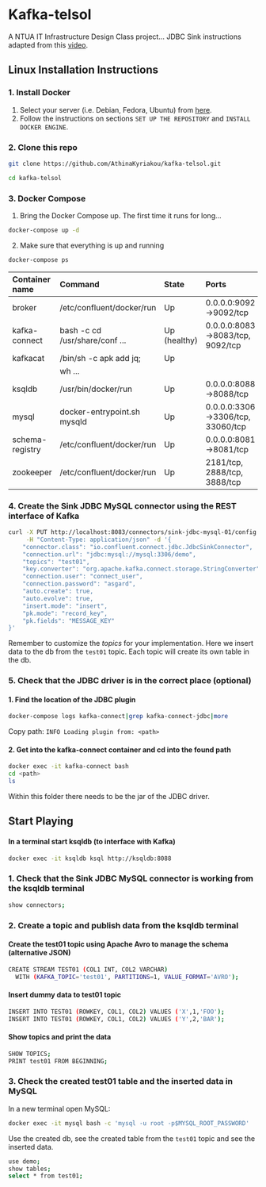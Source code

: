 # Kafka-telsol
A NTUA IT Infrastructure Design Class project...
JDBC Sink instructions adapted from this [video](https://www.youtube.com/watch?v=b-3qN_tlYR4).

## Linux Installation Instructions

### 1. Install Docker

1. Select your server (i.e. Debian, Fedora, Ubuntu) from [here](https://docs.docker.com/engine/install/#server).
2. Follow the instructions on sections `SET UP THE REPOSITORY` and `INSTALL DOCKER ENGINE`.

### 2. Clone this repo

```bash
git clone https://github.com/AthinaKyriakou/kafka-telsol.git

cd kafka-telsol
```

### 3. Docker Compose

1. Bring the Docker Compose up. The first time it runs for long...
```bash
docker-compose up -d
```

2. Make sure that everything is up and running
```bash
docker-compose ps
```
| Container name  | Command                        | State        | Ports                             |
|:----------------|:-------------------------------|:-------------|:----------------------------------|
| broker          | /etc/confluent/docker/run      | Up           | 0.0.0.0:9092->9092/tcp            |
| kafka-connect   | bash -c cd /usr/share/conf ... | Up (healthy) | 0.0.0.0:8083->8083/tcp, 9092/tcp  |
| kafkacat        | /bin/sh -c apk add jq;         | Up           |                                   |
|                 | wh ...                         |              |                                   |
| ksqldb          | /usr/bin/docker/run            | Up           | 0.0.0.0:8088->8088/tcp            |
| mysql           | docker-entrypoint.sh mysqld    | Up           | 0.0.0.0:3306->3306/tcp, 33060/tcp |
| schema-registry | /etc/confluent/docker/run      | Up           | 0.0.0.0:8081->8081/tcp            |
| zookeeper       | /etc/confluent/docker/run      | Up           | 2181/tcp, 2888/tcp, 3888/tcp      |

### 4. Create the Sink JDBC MySQL connector using the REST interface of Kafka
```bash
curl -X PUT http://localhost:8083/connectors/sink-jdbc-mysql-01/config \
     -H "Content-Type: application/json" -d '{
    "connector.class": "io.confluent.connect.jdbc.JdbcSinkConnector",
    "connection.url": "jdbc:mysql://mysql:3306/demo",
    "topics": "test01",
    "key.converter": "org.apache.kafka.connect.storage.StringConverter",
    "connection.user": "connect_user",
    "connection.password": "asgard",
    "auto.create": true,
    "auto.evolve": true,
    "insert.mode": "insert",
    "pk.mode": "record_key",
    "pk.fields": "MESSAGE_KEY"
}'
```
Remember to customize the *topics* for your implementation. Here we insert data to the db from the `test01` topic. Each topic will create its own table in the db.

### 5. Check that the JDBC driver is in the correct place (optional)

#### 1. Find the location of the JDBC plugin
```bash
docker-compose logs kafka-connect|grep kafka-connect-jdbc|more
```
Copy path: `INFO Loading plugin from: <path>`

#### 2. Get into the kafka-connect container and cd into the found path
```bash
docker exec -it kafka-connect bash
cd <path>
ls
```
Within this folder there needs to be the jar of the JDBC driver.

## Start Playing

#### In a terminal start ksqldb (to interface with Kafka)
```bash
docker exec -it ksqldb ksql http://ksqldb:8088
```

### 1. Check that the Sink JDBC MySQL connector is working from the ksqldb terminal
```bash
show connectors;
```

### 2. Create a topic and publish data from the ksqldb terminal

#### Create the test01 topic using Apache Avro to manage the schema (alternative JSON)
```bash
CREATE STREAM TEST01 (COL1 INT, COL2 VARCHAR)
  WITH (KAFKA_TOPIC='test01', PARTITIONS=1, VALUE_FORMAT='AVRO');
```

#### Insert dummy data to test01 topic
```bash
INSERT INTO TEST01 (ROWKEY, COL1, COL2) VALUES ('X',1,'FOO');
INSERT INTO TEST01 (ROWKEY, COL1, COL2) VALUES ('Y',2,'BAR');
```

#### Show topics and print the data
```bash
SHOW TOPICS;
PRINT test01 FROM BEGINNING;
```

### 3. Check the created test01 table and the inserted data in MySQL

In a new terminal open MySQL:
```bash
docker exec -it mysql bash -c 'mysql -u root -p$MYSQL_ROOT_PASSWORD'
```

Use the created db, see the created table from the `test01` topic and see the inserted data.
```bash
use demo;
show tables;
select * from test01;
```